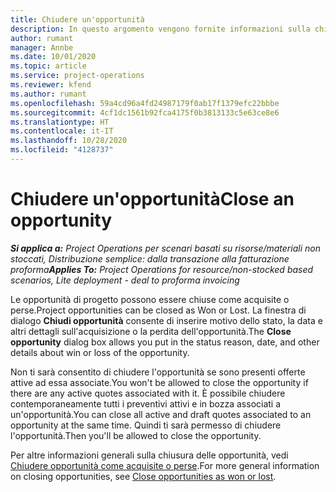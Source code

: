 ```yaml
---
title: Chiudere un'opportunità
description: In questo argomento vengono fornite informazioni sulla chiusura di un'opportunità di progetto.
author: rumant
manager: Annbe
ms.date: 10/01/2020
ms.topic: article
ms.service: project-operations
ms.reviewer: kfend
ms.author: rumant
ms.openlocfilehash: 59a4cd96a4fd24987179f0ab17f1379efc22bbbe
ms.sourcegitcommit: 4cf1dc1561b92fca4175f0b3813133c5e63ce8e6
ms.translationtype: HT
ms.contentlocale: it-IT
ms.lasthandoff: 10/28/2020
ms.locfileid: "4128737"
---
```

# <a name="close-an-opportunity"></a><span data-ttu-id="e961a-103">Chiudere un'opportunità</span><span class="sxs-lookup"><span data-stu-id="e961a-103">Close an opportunity</span></span>

<span data-ttu-id="e961a-104">_**Si applica a:** Project Operations per scenari basati su risorse/materiali non stoccati, Distribuzione semplice: dalla transazione alla fatturazione proforma_</span><span class="sxs-lookup"><span data-stu-id="e961a-104">_**Applies To:** Project Operations for resource/non-stocked based scenarios, Lite deployment - deal to proforma invoicing_</span></span>

<span data-ttu-id="e961a-105">Le opportunità di progetto possono essere chiuse come acquisite o perse.</span><span class="sxs-lookup"><span data-stu-id="e961a-105">Project opportunities can be closed as Won or Lost.</span></span> <span data-ttu-id="e961a-106">La finestra di dialogo **Chiudi opportunità** consente di inserire motivo dello stato, la data e altri dettagli sull'acquisizione o la perdita dell'opportunità.</span><span class="sxs-lookup"><span data-stu-id="e961a-106">The **Close opportunity** dialog box allows you put in the status reason, date, and other details about win or loss of the opportunity.</span></span>

<span data-ttu-id="e961a-107">Non ti sarà consentito di chiudere l'opportunità se sono presenti offerte attive ad essa associate.</span><span class="sxs-lookup"><span data-stu-id="e961a-107">You won't be allowed to close the opportunity if there are any active quotes associated with it.</span></span> <span data-ttu-id="e961a-108">È possibile chiudere contemporaneamente tutti i preventivi attivi e in bozza associati a un'opportunità.</span><span class="sxs-lookup"><span data-stu-id="e961a-108">You can close all active and draft quotes associated to an opportunity at the same time.</span></span> <span data-ttu-id="e961a-109">Quindi ti sarà permesso di chiudere l'opportunità.</span><span class="sxs-lookup"><span data-stu-id="e961a-109">Then you'll be allowed to close the opportunity.</span></span>

<span data-ttu-id="e961a-110">Per altre informazioni generali sulla chiusura delle opportunità, vedi [Chiudere opportunità come acquisite o perse](https://docs.microsoft.com/dynamics365/sales-enterprise/close-opportunity-won-lost-sales).</span><span class="sxs-lookup"><span data-stu-id="e961a-110">For more general information on closing opportunities, see [Close opportunities as won or lost](https://docs.microsoft.com/dynamics365/sales-enterprise/close-opportunity-won-lost-sales).</span></span>
